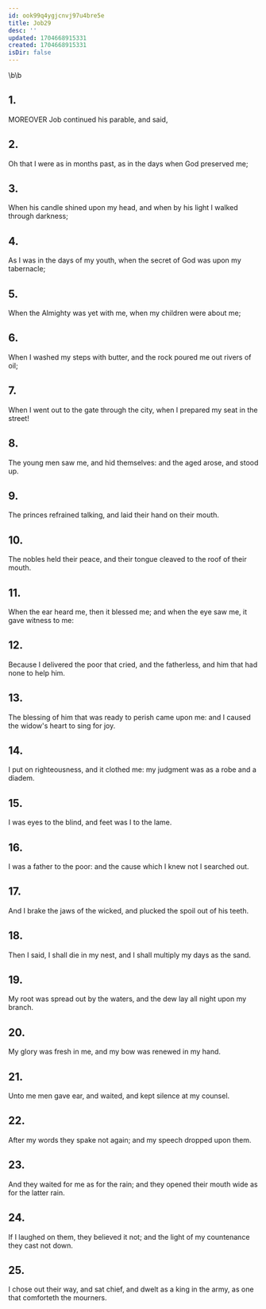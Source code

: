 ```yaml
---
id: ook99q4ygjcnvj97u4bre5e
title: Job29
desc: ''
updated: 1704668915331
created: 1704668915331
isDir: false
---
```

\b\b
## 1.
MOREOVER Job continued his parable, and said,
## 2.
Oh that I were as in months past, as in the days when God preserved me;
## 3.
When his candle shined upon my head, and when by his light I walked through darkness;
## 4.
As I was in the days of my youth, when the secret of God was upon my tabernacle;
## 5.
When the Almighty was yet with me, when my children were about me;
## 6.
When I washed my steps with butter, and the rock poured me out rivers of oil;
## 7.
When I went out to the gate through the city, when I prepared my seat in the street!
## 8.
The young men saw me, and hid themselves: and the aged arose, and stood up.
## 9.
The princes refrained talking, and laid their hand on their mouth.
## 10.
The nobles held their peace, and their tongue cleaved to the roof of their mouth.
## 11.
When the ear heard me, then it blessed me; and when the eye saw me, it gave witness to me:
## 12.
Because I delivered the poor that cried, and the fatherless, and him that had none to help him.
## 13.
The blessing of him that was ready to perish came upon me: and I caused the widow's heart to sing for joy.
## 14.
I put on righteousness, and it clothed me: my judgment was as a robe and a diadem.
## 15.
I was eyes to the blind, and feet was I to the lame.
## 16.
I was a father to the poor: and the cause which I knew not I searched out.
## 17.
And I brake the jaws of the wicked, and plucked the spoil out of his teeth.
## 18.
Then I said, I shall die in my nest, and I shall multiply my days as the sand.
## 19.
My root was spread out by the waters, and the dew lay all night upon my branch.
## 20.
My glory was fresh in me, and my bow was renewed in my hand.
## 21.
Unto me men gave ear, and waited, and kept silence at my counsel.
## 22.
After my words they spake not again; and my speech dropped upon them.
## 23.
And they waited for me as for the rain; and they opened their mouth wide as for the latter rain.
## 24.
If I laughed on them, they believed it not; and the light of my countenance they cast not down.
## 25.
I chose out their way, and sat chief, and dwelt as a king in the army, as one that comforteth the mourners.
